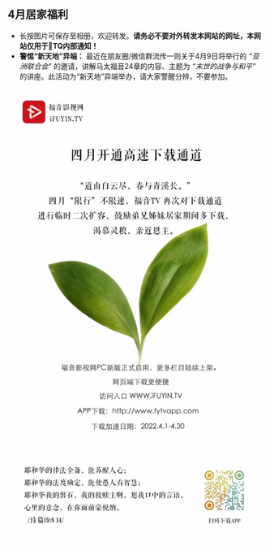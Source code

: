 ## 4月居家福利

- 长按图片可保存至相册，欢迎转发。**请务必不要对外转发本网站的网址，本网站仅用于🐢TQ内部通知！**
- **警惕“新天地”异端：** 最近在朋友圈/微信群流传一则关于4月9日将举行的 *“亚洲联合会”* 的邀请，讲解马太福音24章的内容、主题为 *“末世的战争与和平”* 的讲座。此活动为“新天地”异端举办，请大家警醒分辨，不要参加。

![alt text](/assets/posters/poster.JPG)
